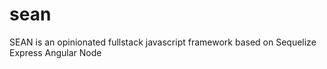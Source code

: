 sean
====

SEAN is an opinionated fullstack javascript framework based on Sequelize Express Angular Node
